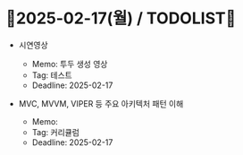 # 📝2025-02-17(월) / TODOLIST📝
- 시연영상
  - Memo: 투두 생성 영상
  - Tag: 테스트
  - Deadline: 2025-02-17

- MVC, MVVM, VIPER 등 주요 아키텍처 패턴 이해
  - Memo: 
  - Tag: 커리큘럼
  - Deadline: 2025-02-17